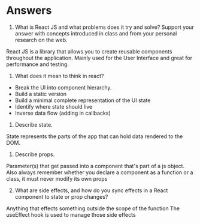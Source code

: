 # Answers

1. What is React JS and what problems does it try and solve? Support your answer with concepts introduced in class and from your personal research on the web.

React JS is a library that allows you to create reusable components throughout the application. Mainly used for the User Interface and great for performance and testing.

1. What does it mean to think in react?

- Break the UI into component hierarchy.
- Build a static version
- Build a minimal complete representation of the UI state
- Identify where state should live
- Inverse data flow (adding in callbacks)


1. Describe state.

State represents the parts of the app that can hold data rendered to the DOM.

1. Describe props.

Parameter(s) that get passed into a component that's part of a js object.
Also always remember whether you declare a component as a function or a class, it must never modify its own props


2. What are side effects, and how do you sync effects in a React component to state or prop changes?

Anything that effects something outside the scope of the function
The useEffect hook is used to manage those side effects
